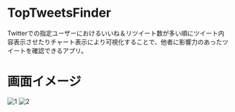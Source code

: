 # TopTweetsFinder
Twitterでの指定ユーザーにおけるいいね＆リツイート数が多い順にツイート内容表示させたりチャート表示により可視化することで、他者に影響力のあったツイートを確認できるアプリ。

# 画面イメージ
![1](https://user-images.githubusercontent.com/40058717/48604347-ea5eb980-e9bc-11e8-981c-d379a5767031.png)
![2](https://user-images.githubusercontent.com/40058717/48604349-eb8fe680-e9bc-11e8-84ef-2f466a9eb797.png)
